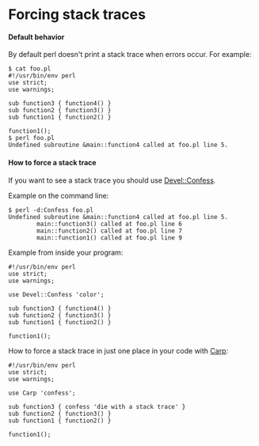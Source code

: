 # Forcing stack traces

#### Default behavior

By default perl doesn't print a stack trace when errors occur.  For example:

    $ cat foo.pl
    #!/usr/bin/env perl
    use strict;
    use warnings;

    sub function3 { function4() }
    sub function2 { function3() }
    sub function1 { function2() }

    function1();
    $ perl foo.pl 
    Undefined subroutine &main::function4 called at foo.pl line 5.

#### How to force a stack trace
If you want to see a stack trace you should use [Devel::Confess](https://metacpan.org/pod/Devel::Confess).

Example on the command line:

    $ perl -d:Confess foo.pl
    Undefined subroutine &main::function4 called at foo.pl line 5.
            main::function3() called at foo.pl line 6
            main::function2() called at foo.pl line 7
            main::function1() called at foo.pl line 9

Example from inside your program:

    #!/usr/bin/env perl
    use strict;
    use warnings;

    use Devel::Confess 'color';

    sub function3 { function4() }
    sub function2 { function3() }
    sub function1 { function2() }

    function1();

How to force a stack trace in just one place in your code with
[Carp](https://metacpan.org/pod/Carp):

    #!/usr/bin/env perl
    use strict;
    use warnings;

    use Carp 'confess';

    sub function3 { confess 'die with a stack trace' }
    sub function2 { function3() }
    sub function1 { function2() }

    function1();
